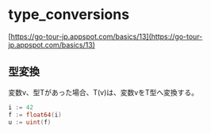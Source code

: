 # type_conversions

[https://go-tour-jp.appspot.com/basics/13](https://go-tour-jp.appspot.com/basics/13)

## 型変換

変数v、型Tがあった場合、T(v)は、変数vをT型へ変換する。

```go
i := 42
f := float64(i)
u := uint(f)
```
